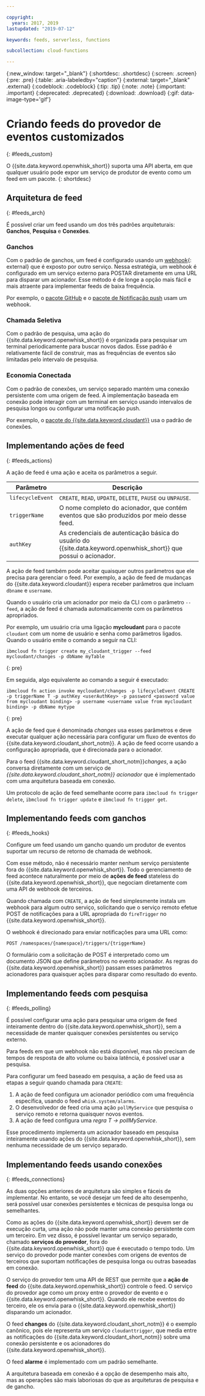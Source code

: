 ```yaml
---

copyright:
  years: 2017, 2019
lastupdated: "2019-07-12"

keywords: feeds, serverless, functions

subcollection: cloud-functions

---
```


{:new_window: target="_blank"}
{:shortdesc: .shortdesc}
{:screen: .screen}
{:pre: .pre}
{:table: .aria-labeledby="caption"}
{:external: target="_blank" .external}
{:codeblock: .codeblock}
{:tip: .tip}
{:note: .note}
{:important: .important}
{:deprecated: .deprecated}
{:download: .download}
{:gif: data-image-type='gif'}



# Criando feeds do provedor de eventos customizados
{: #feeds_custom}

O {{site.data.keyword.openwhisk_short}} suporta uma API aberta, em que qualquer usuário pode expor um serviço de produtor de evento como um feed em um pacote.
{: shortdesc}


## Arquitetura de feed
{: #feeds_arch}

É possível criar um feed usando um dos três padrões arquiteturais: **Ganchos**, **Pesquisa** e **Conexões**.

### Ganchos

Com o padrão de ganchos, um feed é configurado usando um [webhook](https://en.wikipedia.org/wiki/Webhook){: external} que é exposto por outro serviço. Nessa estratégia, um webhook é configurado em um serviço externo para POSTAR diretamente em uma URL para disparar um acionador. Esse método é de longe a opção mais fácil e mais atraente para implementar feeds de baixa frequência.

Por exemplo, o [pacote GitHub](/docs/openwhisk?topic=cloud-functions-pkg_github) e o [pacote de Notificação push](/docs/openwhisk?topic=cloud-functions-pkg_push_notifications) usam um webhook.


### Chamada Seletiva

Com o padrão de pesquisa, uma ação do {{site.data.keyword.openwhisk_short}} é organizada para pesquisar um terminal periodicamente para buscar novos dados. Esse padrão é relativamente fácil de construir, mas as frequências de eventos são limitadas pelo intervalo de pesquisa.

### Economia Conectada

Com o padrão de conexões, um serviço separado mantém uma conexão persistente com uma origem de feed. A implementação baseada em conexão pode interagir com um terminal em serviço usando intervalos de pesquisa longos ou configurar uma notificação push.

Por exemplo, o [pacote do {{site.data.keyword.cloudant}}](/docs/openwhisk?topic=cloud-functions-pkg_cloudant) usa o padrão de conexões.



##  Implementando ações de feed
{: #feeds_actions}

A ação de feed é uma ação e aceita os parâmetros a seguir.

| Parâmetro | Descrição |
| --- | --- |
| `lifecycleEvent` | `CREATE`, `READ`, `UPDATE`, `DELETE`, `PAUSE` ou `UNPAUSE`. |
| `triggerName` | O nome completo do acionador, que contém eventos que são produzidos por meio desse feed. |
| `authKey` | As credenciais de autenticação básica do usuário do {{site.data.keyword.openwhisk_short}} que possui o acionador. |

A ação de feed também pode aceitar quaisquer outros parâmetros que ele precisa para gerenciar o feed. Por exemplo, a ação de feed de mudanças do {{site.data.keyword.cloudant}} espera receber parâmetros que incluam `dbname` e `username`.

Quando o usuário cria um acionador por meio da CLI com o parâmetro `--feed`, a ação de feed é chamada automaticamente com os parâmetros apropriados.

Por exemplo, um usuário cria uma ligação **mycloudant** para o pacote `cloudant` com um nome de usuário e senha como parâmetros ligados. Quando o usuário emite o comando a seguir na CLI:
```
ibmcloud fn trigger create my_cloudant_trigger --feed mycloudant/changes -p dbName myTable
```
{: pre}

Em seguida, algo equivalente ao comando a seguir é executado:
```
ibmcloud fn action invoke mycloudant/changes -p lifecycleEvent CREATE -p triggerName T -p authKey <userAuthKey> -p password <password value from mycloudant binding> -p username <username value from mycloudant binding> -p dbName mytype
```
{: pre}

A ação de feed que é denominada *changes* usa esses parâmetros e deve executar qualquer ação necessária para configurar um fluxo de eventos do {{site.data.keyword.cloudant_short_notm}}. A ação de feed ocorre usando a configuração apropriada, que é direcionada para o acionador.

Para o feed {{site.data.keyword.cloudant_short_notm}}*changes*, a ação conversa diretamente com um serviço de *{{site.data.keyword.cloudant_short_notm}} acionador* que é implementado com uma arquitetura baseada em conexão.

Um protocolo de ação de feed semelhante ocorre para `ibmcloud fn trigger delete`, `ibmcloud fn trigger update` e `ibmcloud fn trigger get`.

## Implementando feeds com ganchos
{: #feeds_hooks}

Configure um feed usando um gancho quando um produtor de eventos suportar um recurso de retorno de chamada de webhook.

Com esse método, não é necessário manter nenhum serviço persistente fora do {{site.data.keyword.openwhisk_short}}. Todo o gerenciamento de feed acontece naturalmente por meio de **ações de feed** stateless do {{site.data.keyword.openwhisk_short}}, que negociam diretamente com uma API de webhook de terceiros.

Quando chamada com `CREATE`, a ação de feed simplesmente instala um webhook para algum outro serviço, solicitando que o serviço remoto efetue POST de notificações para a URL apropriada do `fireTrigger` no {{site.data.keyword.openwhisk_short}}.

O webhook é direcionado para enviar notificações para uma URL como:

`POST /namespaces/{namespace}/triggers/{triggerName}`

O formulário com a solicitação de POST é interpretado como um documento JSON que define parâmetros no evento acionador. As regras do {{site.data.keyword.openwhisk_short}} passam esses parâmetros acionadores para quaisquer ações para disparar como resultado do evento.

## Implementando feeds com pesquisa
{: #feeds_polling}

É possível configurar uma ação para pesquisar uma origem de feed inteiramente dentro do {{site.data.keyword.openwhisk_short}}, sem a necessidade de manter quaisquer conexões persistentes ou serviço externo.

Para feeds em que um webhook não está disponível, mas não precisam de tempos de resposta de alto volume ou baixa latência, é possível usar a pesquisa.

Para configurar um feed baseado em pesquisa, a ação de feed usa as etapas a seguir quando chamada para `CREATE`:

1. A ação de feed configura um acionador periódico com uma frequência específica, usando o feed `whisk.system/alarms`.
2. O desenvolvedor de feed cria uma ação `pollMyService` que pesquisa o serviço remoto e retorna quaisquer novos eventos.
3. A ação de feed configura uma *regra* *T -> pollMyService*.

Esse procedimento implementa um acionador baseado em pesquisa inteiramente usando ações do {{site.data.keyword.openwhisk_short}}, sem nenhuma necessidade de um serviço separado.

## Implementando feeds usando conexões
{: #feeds_connections}

As duas opções anteriores de arquitetura são simples e fáceis de implementar. No entanto, se você desejar um feed de alto desempenho, será possível usar conexões persistentes e técnicas de pesquisa longa ou semelhantes.

Como as ações do {{site.data.keyword.openwhisk_short}} devem ser de execução curta, uma ação não pode manter uma conexão persistente com um terceiro. Em vez disso, é possível levantar um serviço separado, chamado **serviços do provedor**, fora do {{site.data.keyword.openwhisk_short}} que é executado o tempo todo. Um serviço do provedor pode manter conexões com origens de eventos de terceiros que suportam notificações de pesquisa longa ou outras baseadas em conexão.

O serviço do provedor tem uma API de REST que permite que a **ação de feed** do {{site.data.keyword.openwhisk_short}} controle o feed. O serviço do provedor age como um proxy entre o provedor de evento e o {{site.data.keyword.openwhisk_short}}. Quando ele recebe eventos do terceiro, ele os envia para o {{site.data.keyword.openwhisk_short}} disparando um acionador.

O feed **changes** do {{site.data.keyword.cloudant_short_notm}} é o exemplo canônico, pois ele representa um serviço `cloudanttrigger`, que media entre as notificações do {{site.data.keyword.cloudant_short_notm}} sobre uma conexão persistente e os acionadores do {{site.data.keyword.openwhisk_short}}.


O feed **alarme** é implementado com um padrão semelhante.

A arquitetura baseada em conexão é a opção de desempenho mais alto, mas as operações são mais laboriosas do que as arquiteturas de pesquisa e de gancho.






